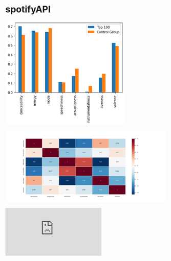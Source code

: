 # spotifyAPI

![alt text](https://github.com/what-makes-a-hit/spotifyAPI/blob/master/images/Bar%20Plot_Top100%20and%20CG.png)

![alt text](https://github.com/what-makes-a-hit/spotifyAPI/blob/master/images/goodpearsonheatmap.png)

![alt text](https://github.com/what-makes-a-hit/spotifyAPI/blob/master/images/test%20results%20spotify%20(1).pdf)



